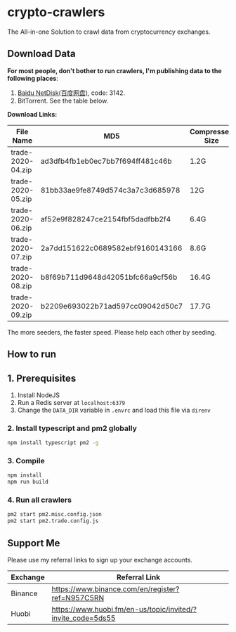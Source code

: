 # crypto-crawlers

The All-in-one Solution to crawl data from cryptocurrency exchanges.

## Download Data

**For most people, don't bother to run crawlers, I'm publishing data to the following places**:

1. [Baidu NetDisk(百度网盘)](https://pan.baidu.com/s/187YGeS5LHuJruq57zZLvmg#list/path=%2Fcrypto-crawlers%2Ftrade), code: 3142.
2. BitTorrent. See the table below.

**Download Links:**

| File Name | MD5 | Compressed Size | Original Size | Magnet Link | Comment |
| --- | --- | --- | --- | --- | --- |
| trade-2020-04.zip | ad3dfb4fb1eb0ec7bb7f694ff481c46b | 1.2G | 13G | magnet:?xt=urn:btih:2de10098310245057d6fe1081db0aee88f2e5481&dn=trade-2020-04.zip&tr=udp%3A%2F%2Ftracker.openbittorrent.com%3A80&tr=udp%3A%2F%2Fopen.demonii.com%3A1337&tr=udp%3A%2F%2Ftracker.coppersurfer.tk%3A6969&tr=udp%3A%2F%2Ftracker.leechers-paradise.org%3A6969 | April 2020 |
| trade-2020-05.zip | 81bb33ae9fe8749d574c3a7c3d685978 | 12G | 167.0G | magnet:?xt=urn:btih:69fda39b186d68d60dc22253cd2f4a12b3944a49&dn=trade-2020-05.zip&tr=udp%3A%2F%2Ftracker.openbittorrent.com%3A80&tr=udp%3A%2F%2Fopen.demonii.com%3A1337&tr=udp%3A%2F%2Ftracker.coppersurfer.tk%3A6969&tr=udp%3A%2F%2Ftracker.leechers-paradise.org%3A6969 | May 2020 |
| trade-2020-06.zip | af52e9f828247ce2154fbf5dadfbb2f4 | 6.4G | 94.8G | magnet:?xt=urn:btih:dcdbe1ae0ef476ce374784c63b467b2b6c2a8dd9&dn=trade-2020-06.zip&tr=udp%3A%2F%2Ftracker.openbittorrent.com%3A80&tr=udp%3A%2F%2Fopen.demonii.com%3A1337&tr=udp%3A%2F%2Ftracker.coppersurfer.tk%3A6969&tr=udp%3A%2F%2Ftracker.leechers-paradise.org%3A6969 | June 2020 |
| trade-2020-07.zip | 2a7dd151622c0689582ebf9160143166 | 8.6G | 123.8G | in Baidupan | July 2020 |
| trade-2020-08.zip | b8f69b711d9648d42051bfc66a9cf56b | 16.4G | 215.3G | in Baidupan | August 2020 |
| trade-2020-09.zip | b2209e693022b71ad597cc09042d50c7 | 17.7G | 249.1G | in Baidupan | September 2020 |

The more seeders, the faster speed. Please help each other by seeding.

## How to run

## 1. Prerequisites

1. Install NodeJS
1. Run a Redis server at `localhost:6379`
1. Change the `DATA_DIR` variable in `.envrc` and load this file via `direnv`

### 2. Install typescript and pm2 globally

```bash
npm install typescript pm2 -g
```

### 3. Compile

```bash
npm install
npm run build
```

### 4. Run all crawlers

```bash
pm2 start pm2.misc.config.json
pm2 start pm2.trade.config.js
```

## Support Me

Please use my referral links to sign up your exchange accounts.

| Exchange | Referral Link                                                 |
| -------- | ------------------------------------------------------------- |
| Binance  | <https://www.binance.com/en/register?ref=N957C5RN>            |
| Huobi    | <https://www.huobi.fm/en-us/topic/invited/?invite_code=5ds55> |
